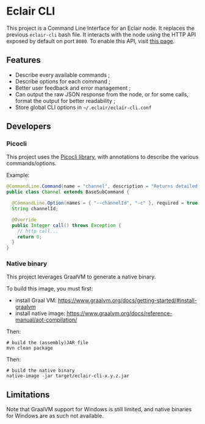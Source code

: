 # Eclair CLI

This project is a Command Line Interface for an Eclair node. It replaces the previous `eclair-cli` bash file. It interacts with the node using the HTTP API exposed by default on port `8080`. To enable this API, visit [this page](https://github.com/ACINQ/eclair/wiki/API).

## Features

- Describe every available commands ;
- Describe options for each command ;
- Better user feedback and error management ;
- Can output the raw JSON response from the node, or for some calls, format the output for better readability ;
- Store global CLI options in `~/.eclair/eclair-cli.conf`

## Developers

### Picocli

This project uses the [Picocli library](https://github.com/remkop/picocli), with annotations to describe the various commands/options.

Example: 

```java
@CommandLine.Command(name = "channel", description = "Returns detailed information about a local channel.", sortOptions = false)
public class Channel extends BaseSubCommand {

  @CommandLine.Option(names = { "--channelId", "-c" }, required = true, description = "Id of a channel (32 bytes HexString)")
  String channelId;

  @Override
  public Integer call() throws Exception {
    // http call...
    return 0;
  }
}
```

### Native binary 
This project leverages GraalVM to generate a native binary. 

To build this image, you must first:

- install Graal VM: https://www.graalvm.org/docs/getting-started/#install-graalvm
- install native image: https://www.graalvm.org/docs/reference-manual/aot-compilation/

Then:

```shell
# build the (assembly)JAR file
mvn clean package
```

Then:

```shell
# build the native binary
native-image -jar target/eclair-cli-x.y.z.jar
```

## Limitations

Note that GraalVM support for Windows is still limited, and native binaries for Windows are as such not available.
